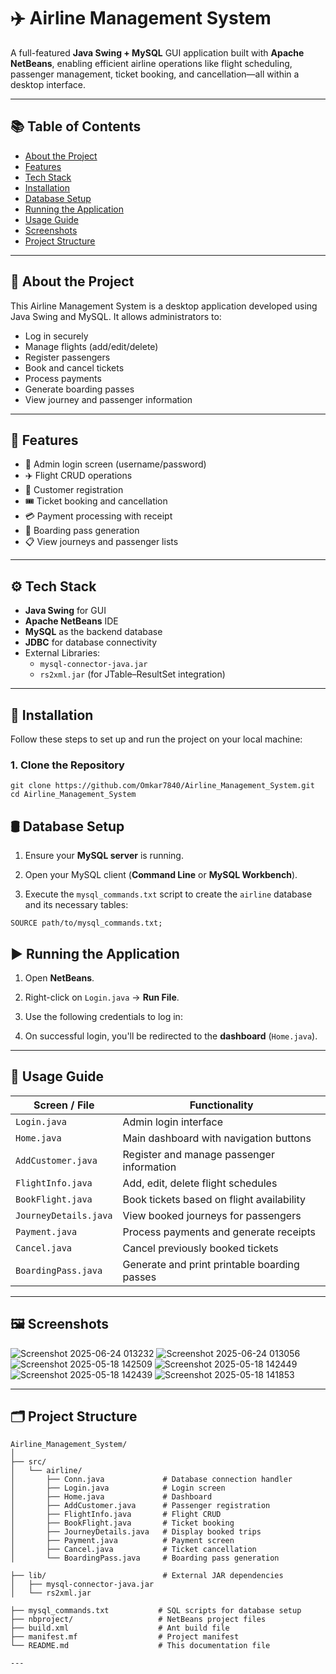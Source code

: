 # ✈️ Airline Management System

A full-featured **Java Swing + MySQL** GUI application built with **Apache NetBeans**, enabling efficient airline operations like flight scheduling, passenger management, ticket booking, and cancellation—all within a desktop interface.

---

## 📚 Table of Contents

- [About the Project](#about-the-project)  
- [Features](#features)  
- [Tech Stack](#tech-stack)  
- [Installation](#installation)  
- [Database Setup](#database-setup)  
- [Running the Application](#running-the-application)  
- [Usage Guide](#usage-guide)  
- [Screenshots](#screenshots) 
- [Project Structure](#project-structure)  
---

## 📝 About the Project

This Airline Management System is a desktop application developed using Java Swing and MySQL. It allows administrators to:
- Log in securely  
- Manage flights (add/edit/delete)  
- Register passengers  
- Book and cancel tickets  
- Process payments  
- Generate boarding passes  
- View journey and passenger information  

---

## 🚀 Features

- 🔐 Admin login screen (username/password)  
- ✈️ Flight CRUD operations  
- 👤 Customer registration  
- 🎟️ Ticket booking and cancellation  
- 💳 Payment processing with receipt  
- 🪪 Boarding pass generation  
- 📋 View journeys and passenger lists  

---

## ⚙️ Tech Stack

- **Java Swing** for GUI  
- **Apache NetBeans** IDE  
- **MySQL** as the backend database  
- **JDBC** for database connectivity  
- External Libraries:  
  - `mysql-connector-java.jar`  
  - `rs2xml.jar` (for JTable–ResultSet integration)  

---

## 💾 Installation

Follow these steps to set up and run the project on your local machine:

### 1. Clone the Repository


`git clone https://github.com/Omkar7840/Airline_Management_System.git
cd Airline_Management_System`

## 🛢️ Database Setup

1. Ensure your **MySQL server** is running.

2. Open your MySQL client (**Command Line** or **MySQL Workbench**).

3. Execute the `mysql_commands.txt` script to create the `airline` database and its necessary tables:


`SOURCE path/to/mysql_commands.txt;`


## ▶️ Running the Application

1. Open **NetBeans**.
2. Right-click on `Login.java` → **Run File**.
3. Use the following credentials to log in:


4. On successful login, you'll be redirected to the **dashboard** (`Home.java`).

---

## 🧪 Usage Guide

| Screen / File         | Functionality                                 |
|-----------------------|-----------------------------------------------|
| `Login.java`          | Admin login interface                         |
| `Home.java`           | Main dashboard with navigation buttons        |
| `AddCustomer.java`    | Register and manage passenger information     |
| `FlightInfo.java`     | Add, edit, delete flight schedules            |
| `BookFlight.java`     | Book tickets based on flight availability     |
| `JourneyDetails.java` | View booked journeys for passengers           |
| `Payment.java`        | Process payments and generate receipts        |
| `Cancel.java`         | Cancel previously booked tickets              |
| `BoardingPass.java`   | Generate and print printable boarding passes  |


---
## 🖼 Screenshots
![Screenshot 2025-06-24 013232](https://github.com/user-attachments/assets/1f2e4edd-42dc-434b-b826-4b96a3a5790c)
![Screenshot 2025-06-24 013056](https://github.com/user-attachments/assets/84210b16-1787-418e-b05a-b5649432dca8)
![Screenshot 2025-05-18 142509](https://github.com/user-attachments/assets/b21709a0-3d25-4992-9be2-9ff36fb601c0)
![Screenshot 2025-05-18 142449](https://github.com/user-attachments/assets/533284cc-9902-4c06-b36c-080059c6c4a0)
![Screenshot 2025-05-18 142439](https://github.com/user-attachments/assets/291141eb-1065-4515-8052-79fe05e621db)
![Screenshot 2025-05-18 141853](https://github.com/user-attachments/assets/6c4cfbfa-ac32-42ec-a5b7-cbad7c39487f)





---

## 🗂 Project Structure

```text
Airline_Management_System/
│
├── src/
│   └── airline/
│       ├── Conn.java             # Database connection handler  
│       ├── Login.java            # Login screen  
│       ├── Home.java             # Dashboard  
│       ├── AddCustomer.java      # Passenger registration  
│       ├── FlightInfo.java       # Flight CRUD  
│       ├── BookFlight.java       # Ticket booking  
│       ├── JourneyDetails.java   # Display booked trips  
│       ├── Payment.java          # Payment screen  
│       ├── Cancel.java           # Ticket cancellation  
│       └── BoardingPass.java     # Boarding pass generation  

├── lib/                          # External JAR dependencies  
│   ├── mysql-connector-java.jar  
│   └── rs2xml.jar  

├── mysql_commands.txt           # SQL scripts for database setup  
├── nbproject/                   # NetBeans project files  
├── build.xml                    # Ant build file  
├── manifest.mf                  # Project manifest  
└── README.md                    # This documentation file

---

